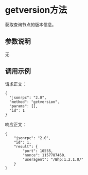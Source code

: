 # getversion方法

获取查询节点的版本信息。

## 参数说明

无

## 调用示例

请求正文：

```
{
  "jsonrpc": "2.0",
  "method": "getversion",
  "params": [],
  "id": 1
}
```

响应正文：

```
{
    "jsonrpc": "2.0",
    "id": 1,
    "result": {
        "port": 10555,
        "nonce": 1157787460,
        "useragent": "/Bhp:1.2.1.0/"
    }
}
```

